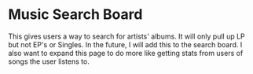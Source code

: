 # Music Search Board

This gives users a way to search for artists' albums. It will only pull up LP but not EP's or Singles. In the future, I will add this to the search board. I also want to expand this page to do more like getting stats from users of songs the user listens to. 
